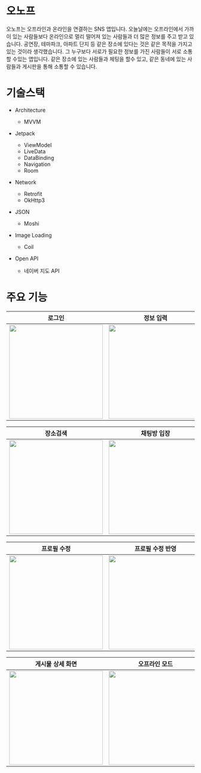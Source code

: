 # 오노프

오노프는 오프라인과 온라인을 연결하는 SNS 앱입니다. 오늘날에는 오프라인에서 가까이 있는 사람들보다 온라인으로 멀리 떨어져 있는 사람들과 더 많은 정보를 주고 받고 있습니다. 공연장, 테마파크, 아파트 단지 등 같은 장소에 있다는 것은 같은 목적을 가지고 있는 것이라 생각했습니다. 그 누구보다 서로가 필요한 정보를 가진 사람들이 서로 소통할 수있는 앱입니다. 같은 장소에 있는 사람들과 체팅을 할수 있고, 같은 동네에 있는 사람들과 게시판을 통해 소통할 수 있습니다. 

# 기술스택
- Architecture
   * MVVM

- Jetpack
   * ViewModel
   * LiveData
   * DataBinding
   * Navigation
   * Room

- Network
   * Retrofit
   * OkHttp3
- JSON
   * Moshi
- Image Loading
   * Coil
- Open API
   * 네이버 지도 API


# 주요 기능

<div align="center">

| 로그인 | 정보 입력 | 로그아웃 |
| :---------------: | :---------------: | :---------------: |
| <img src="https://github.com/ANSHyeon/ONOFF/assets/127817240/ffa417a2-5631-4f30-bc42-19088f948438" align="center" width="250px"/> | <img src="https://github.com/ANSHyeon/ONOFF/assets/127817240/a71d26b9-bce7-4f15-917e-952e62ce7307" align="center" width="250px"/> | <img src="https://github.com/ANSHyeon/ONOFF/assets/127817240/c42d663e-9667-4518-9812-78ebd5b32672" align="center" width="250px"/> |

</div

<div align="center">

| 장소검색 | 채팅방 입장 | 실시간 채팅 |
| :---------------: | :---------------: | :---------------: |
| <img src="https://github.com/ANSHyeon/ONOFF/assets/127817240/ccaae820-66a6-4e0f-92e6-6f423b0cf65e" align="center" width="250px"/> | <img src="https://github.com/ANSHyeon/ONOFF/assets/127817240/18b3c133-1d08-4353-bf0a-62afbe8bc46a" align="center" width="250px"/> | <img src="https://github.com/ANSHyeon/ONOFF/assets/127817240/fee2e3bd-4172-4810-96b3-1f39a9b1ad61" align="center" width="250px"/> |

</div>

<div align="center">

| 프로필 수정 | 프로필 수정 반영 | 게시물 작성 |
| :---------------: | :---------------: | :---------------: |
| <img src="https://github.com/ANSHyeon/ONOFF/assets/127817240/70b7a408-95ed-42c0-bb15-8c2cf8528eff" align="center" width="250px"/> | <img src="https://github.com/ANSHyeon/ONOFF/assets/127817240/731e4484-e84b-4fa0-a60b-05c3743df992" align="center" width="250px"/> | <img src="https://github.com/ANSHyeon/ONOFF/assets/127817240/b6b18b3e-20bc-4cbe-99cf-e3e7c2e129d3" align="center" width="250px"/> |

</div>

<div align="center">

| 게시물 상세 화면 | 오프라인 모드 | 다크 모드 |
| :---------------: | :---------------: | :---------------: |
| <img src="https://github.com/ANSHyeon/ONOFF/assets/127817240/6ecd1c70-7539-4e36-8424-8b55f6c74227" align="center" width="250px"/> | <img src="https://github.com/ANSHyeon/ONOFF/assets/127817240/b8c5d4b1-1a5b-4746-b71d-f8c4b36ae97a" align="center" width="250px"/> | <img src="https://github.com/ANSHyeon/ONOFF/assets/127817240/f8306648-01e1-474c-8f26-842027d35a57" align="center" width="250px"/> |

</div>
